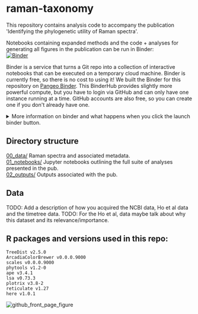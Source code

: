 # raman-taxonomy

This repository contains analysis code to accompany the publication 'Identifying the phylogenetic utility of Raman spectra'.<br>

Notebooks containing expanded methods and the code + analyses for generating all figures in the publication can be run in Binder: <br>
[![Binder](https://aws-uswest2-binder.pangeo.io/badge_logo.svg)](https://aws-uswest2-binder.pangeo.io/v2/gh/Arcadia-Science/raman-taxonomy/fmc/improvements)

Binder is a service that turns a Git repo into a collection of interactive notebooks that can be executed on a temporary cloud machine.
Binder is currently free, so there is no cost to using it!
We built the Binder for this repository on [Pangeo Binder](https://pangeo-binder.readthedocs.io/en/prod/).
This BinderHub provides slightly more powerful compute, but you have to login via GitHub and can only have one instance running at a time.
GitHub accounts are also free, so you can create one if you don't already have one.

<details>
    <summary>More information on binder and what happens when you click the launch binder button.</summary>
When a repository is configured to run as a binder, passing the GitHub repository URL to binder starts the binder-building process.
Binder first builds a docker image that contains all of the software installations specified by a special set of files in the GitHub repository.
A docker image is a set of instructions that are used to create a docker container.
A docker container is a runnable instance of a docker image -- it's an encapsulated computing environment that can be used to reproducibly install sets of software on diverse computers.
Armed with the docker container, binder launches an "instance" in the cloud (either on Google Cloud or AWS typically) on which it runs the docker container.
Binder does some additional work in the background -- if no software configuration files are provided in the GitHub repo, or if those contain a minimal set of software, binder will by default include JupyterHub in the docker.
When the cloud instance is launched, this is the screen you interact with.
You interact with the cloud instance in your browser.
Binders are ephemeral instances -- after a period of inactivity, the instance is automatically shut down, and any work you have done will be lost.
You're able to download files from your work before the instance is shut down if you do want to save anything.
</details>

## Directory structure

[00_data/](00_data/) Raman spectra and associated metadata.<br>
[01_notebooks/](01_notebooks/) Jupyter notebooks outlining the full suite of analyses presented in the pub.<br>
[02_outputs/](02_outputs/) Outputs associated with the pub.<br>

## Data

TODO: Add a description of how you acquired the NCBI data, Ho et al data and the timetree data.
TODO: For the Ho et al, data maybe talk about why this dataset and its relevance/importance.

## R packages and versions used in this repo:

`TreeDist v2.5.0` <br/>
`ArcadiaColorBrewer v0.0.0.9000` <br/>
`scales v0.0.0.9000` <br/>
`phytools v1.2-0` <br/>
`ape v3.4.1` <br/>
`lsa v0.73.3` <br/>
`plotrix v3.8-2` <br/>
`reticulate v1.27` <br/>
`here v1.0.1` <br/>

![github_front_page_figure](fig_1.png)

